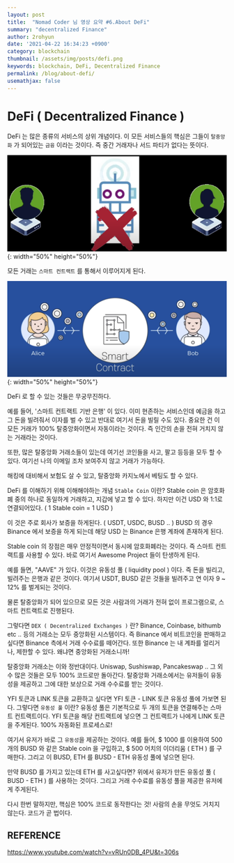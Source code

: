 ```yaml
---
layout: post
title:  "Nomad Coder 님 영상 요약 #6.About DeFi"
summary: "decentralized Finance"
author: 2rohyun
date: '2021-04-22 16:34:23 +0900'
category: blockchain
thumbnail: /assets/img/posts/defi.png 
keywords: blockchain, DeFi, Decentralized Finance
permalink: /blog/about-defi/
usemathjax: false
---
```

# DeFi ( Decentralized Finance ) 

DeFi 는 많은 종류의 서비스의 상위 개념이다. 이 모든 서비스들의 핵심은 그들이 `탈중앙화` 가 되어있는 `금융` 이라는 것이다. 즉 중간 거래자나 서드 파티가 없다는 뜻이다.

![thirdparty](/assets/img/posts/thirdparty.png){: width="50%" height="50%"}

모든 거래는 `스마트 컨트랙트` 를 통해서 이루어지게 된다.

![defi-smart-contract](/assets/img/posts/defi_smart_contract.png){: width="50%" height="50%"}

DeFi 로 할 수 있는 것들은 무궁무진하다.

예를 들어, '스마트 컨트랙트 기반 은행' 이 있다. 이미 현존하는 서비스인데 예금을 하고 그 돈을 빌려줘서 이자를 벌 수 있고 반대로 여기서 돈을 빌릴 수도 있다. 중요한 건 이 모든 거래가 100% 탈중앙화이면서 자동이라는 것이다. 즉 인간의 손을 전혀 거치지 않는 거래라는 것이다. 

또한, 많은 탈중앙화 거래소들이 있는데 여기선 코인들을 사고, 팔고 등등을 모두 할 수있다. 여기선 나의 이메일 조차 보여주지 않고 거래가 가능하다. 

해킹에 대비해서 보험도 살 수 있고, 탈중앙화 카지노에서 베팅도 할 수 있다. 

DeFi 를 이해하기 위해 이해해야하는 개념 `Stable Coin` 이란?
Stable coin 은 암호화폐 중의 하나로 동일하게 거래하고, 지갑에 넣고 할 수 있다. 하지만 이건 USD 와 1:1로 연결되어있다. ( 1 Stable coin = 1 USD ) 

이 것은 주로 회사가 보증을 하게된다. ( USDT, USDC, BUSD .. ) BUSD 의 경우 Binance 에서 보증을 하게 되는데 해당 USD 는 Binance 은행 계좌에 존재하게 된다.

Stable coin 의 장점은 매우 안정적이면서 동시에 암호화폐라는 것이다. 즉 스마트 컨트랙트를 사용할 수 있다. 바로 여기서 Awesome Project 들이 탄생하게 된다. 

예를 들면, "AAVE" 가 있다. 이것은 유동성 풀 ( liquidity pool ) 이다. 즉 돈을 빌리고, 빌려주는 은행과 같은 것이다. 여기서 USDT, BUSD 같은 것들을 빌려주고 연 이자 9 ~ 12% 를 벌게되는 것이다. 

물론 탈중앙화가 되어 있으므로 모든 것은 사람과의 거래가 전혀 없이 프로그램으로, 스마트 컨트랙트로 진행된다.

그렇다면 `DEX ( Decentralized Exchanges )` 란? 
Binance, Coinbase, bithumb etc .. 등의 거래소는 모두 중앙화된 시스템이다. 즉 Binance 에서 비트코인을 판매하고 싶다면 Binance 측에서 거래 수수료를 떼어간다. 또한 Binance 는 내 계좌를 얼리거나, 제한할 수 있다. 왜냐면 중앙화된 거래소니까! 

탈중앙화 거래소는 이와 정반대이다. Uniswap, Sushiswap, Pancakeswap .. 그 외 수 많은 것들은 모두 100% 코드로만 돌아간다. 탈중앙화 거래소에서는 유저들이 유동성을 제공하고 그에 대한 보상으로 거래 수수료를 받는 것이다. 

YFI 토큰과 LINK 토큰을 교환하고 싶다면 YFI 토큰 - LINK 토큰 유동성 풀에 가보면 된다. 그렇다면 `유동성 풀` 이란?
유동성 풀은 기본적으로 두 개의 토큰을 연결해주는 스마트 컨트랙트이다. YFI 토큰을 해당 컨트랙트에 넣으면 그 컨트랙트가 나에게 LINK 토큰을 주게된다. 100% 자동화된 프로세스로!

여기서 유저가 바로 그 `유동성`을 제공하는 것이다. 예를 들어, $ 1000 를 이용하여 500개의 BUSD 와 같은 Stable coin 을 구입하고, $ 500 어치의 이더리움 ( ETH ) 를 구매한다. 그리고 이 BUSD, ETH 를 BUSD - ETH 유동성 풀에 넣으면 된다. 

만약 BUSD 를 가지고 있는데 ETH 를 사고싶다면? 위에서 유저가 만든 유동성 풀 ( BUSD - ETH ) 를 사용하는 것이다. 그리고 거래 수수료를 유동성 풀을 제공한 유저에게 주게된다. 

다시 한번 말하지만, 핵심은 100% 코드로 동작한다는 것! 사람의 손을 무엇도 거치지 않는다. 코드가 곧 법이다. 

## REFERENCE

https://www.youtube.com/watch?v=vRUn0DB_4PU&t=306s
 